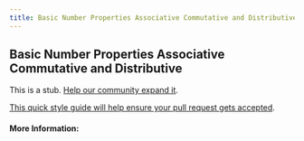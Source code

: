 ```yaml
---
title: Basic Number Properties Associative Commutative and Distributive
---
```

## Basic Number Properties Associative Commutative and Distributive

This is a stub. [Help our community expand it](https://github.com/freecodecamp/guides/tree/master/src/pages/articles/math/basic-number-properties-associative-commutative-and-distributive/index.md).

[This quick style guide will help ensure your pull request gets accepted](https://github.com/freecodecamp/guides/blob/master/README.md).

<!-- The article goes here, in GitHub-flavored Markdown. Feel free to add YouTube videos, images, and CodePen/JSBin embeds  -->

#### More Information:
<!-- Please add any articles you think might be helpful to read before writing the article -->


